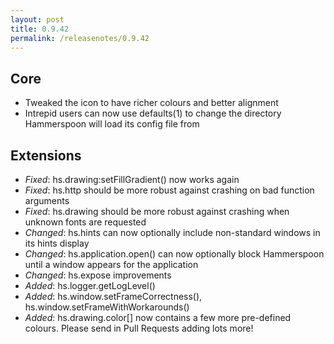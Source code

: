 ```yaml
---
layout: post
title: 0.9.42
permalink: /releasenotes/0.9.42
---
```


## Core
 * Tweaked the icon to have richer colours and better alignment
 * Intrepid users can now use defaults(1) to change the directory Hammerspoon will load its config file from

## Extensions
 * *Fixed*: hs.drawing:setFillGradient() now works again
 * *Fixed*: hs.http should be more robust against crashing on bad function arguments
 * *Fixed*: hs.drawing should be more robust against crashing when unknown fonts are requested
 * *Changed*: hs.hints can now optionally include non-standard windows in its hints display
 * *Changed*: hs.application.open() can now optionally block Hammerspoon until a window appears for the application
 * *Changed*: hs.expose improvements
 * *Added*: hs.logger.getLogLevel()
 * *Added*: hs.window.setFrameCorrectness(), hs.window.setFrameWithWorkarounds()
 * *Added*: hs.drawing.color[] now contains a few more pre-defined colours. Please send in Pull Requests adding lots more!
